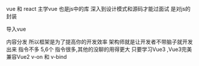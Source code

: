 vue 和 react 
主学vue 也是js中的库    深入到设计模式和源码才能过面试  是对js的封装
<script src="https://unpkg.com/vue@3/dist/vue.global.js"></script> 导入vue
内容分发
所以框架是为了提高你的开发效率
架构师就是让开发者不带脑子就开发出来
指令不多 5,6个
指令很多,其他的没聊的用得更大
只要学习Vue3 ,Vue3完美兼容Vue2
v-on 和 v-bind
